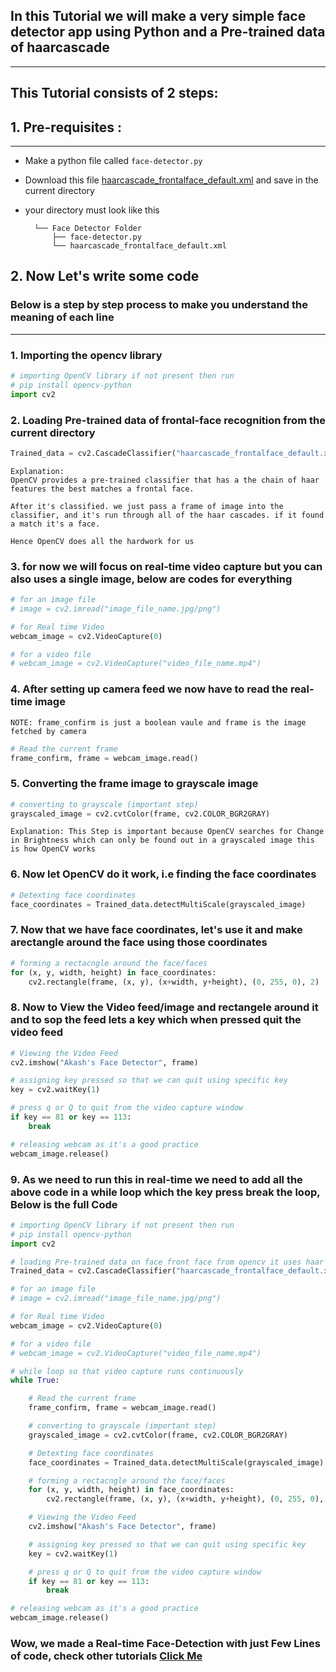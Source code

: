 ## In this Tutorial we will make a very simple face detector app using Python and a Pre-trained data of haarcascade
---

## This Tutorial consists of 2 steps:


## 1. Pre-requisites :
---
- Make a python file called `face-detector.py`
- Download this file [haarcascade_frontalface_default.xml](https://github.com/opencv/opencv/blob/master/data/haarcascades/haarcascade_frontalface_default.xml) and save in the current directory
- your directory must look like this

        └── Face Detector Folder
            ├── face-detector.py
            └── haarcascade_frontalface_default.xml

## 2. Now Let's write some code
### Below is a step by step process to make you understand the meaning of each line
---
### 1. Importing the opencv library 
```python
# importing OpenCV library if not present then run
# pip install opencv-python
import cv2
```
### 2. Loading Pre-trained data of frontal-face recognition from the current directory
```python
Trained_data = cv2.CascadeClassifier("haarcascade_frontalface_default.xml")
```
    Explanation: 
    OpenCV provides a pre-trained classifier that has a the chain of haar features the best matches a frontal face.

    After it's classified. we just pass a frame of image into the classifier, and it's run through all of the haar cascades. if it found a match it's a face.

    Hence OpenCV does all the hardwork for us

### 3. for now we will focus on real-time video capture but you can also uses a single image, below are codes for everything

```python
# for an image file
# image = cv2.imread("image_file_name.jpg/png")

# for Real time Video
webcam_image = cv2.VideoCapture(0)

# for a video file
# webcam_image = cv2.VideoCapture("video_file_name.mp4")
```
### 4. After setting up camera feed we now have to read the real-time image
`NOTE: frame_confirm is just a boolean vaule and frame is the image fetched by camera`
```python
# Read the current frame
frame_confirm, frame = webcam_image.read()
```
### 5. Converting the frame image to grayscale image
```python
# converting to grayscale (important step)
grayscaled_image = cv2.cvtColor(frame, cv2.COLOR_BGR2GRAY)
```
    Explanation: This Step is important because OpenCV searches for Change in Brightness which can only be found out in a grayscaled image this is how OpenCV works
### 6. Now let OpenCV do it work, i.e finding the face coordinates
```python
# Detexting face coordinates
face_coordinates = Trained_data.detectMultiScale(grayscaled_image)
```
### 7. Now that we have face coordinates, let's use it and make arectangle around the face using those coordinates
```python
# forming a rectacngle around the face/faces
for (x, y, width, height) in face_coordinates:
    cv2.rectangle(frame, (x, y), (x+width, y+height), (0, 255, 0), 2)
```
### 8. Now to View the Video feed/image and rectangele around it and to sop the feed lets a key which when pressed quit the video feed
```python
# Viewing the Video Feed
cv2.imshow("Akash's Face Detector", frame)

# assigning key pressed so that we can quit using specific key
key = cv2.waitKey(1)

# press q or Q to quit from the video capture window
if key == 81 or key == 113:
    break

# releasing webcam as it's a good practice
webcam_image.release()
```
### 9. As we need to run this in real-time we need to add all the above code in a while loop which the key press break the loop, Below is the full Code
```python
# importing OpenCV library if not present then run
# pip install opencv-python
import cv2

# loading Pre-trained data on face front face from opencv it uses haar cascade algo
Trained_data = cv2.CascadeClassifier("haarcascade_frontalface_default.xml")

# for an image file
# image = cv2.imread("image_file_name.jpg/png")

# for Real time Video
webcam_image = cv2.VideoCapture(0)

# for a video file
# webcam_image = cv2.VideoCapture("video_file_name.mp4")

# while loop so that video capture runs continuously
while True:

    # Read the current frame
    frame_confirm, frame = webcam_image.read()

    # converting to grayscale (important step)
    grayscaled_image = cv2.cvtColor(frame, cv2.COLOR_BGR2GRAY)

    # Detexting face coordinates
    face_coordinates = Trained_data.detectMultiScale(grayscaled_image)

    # forming a rectacngle around the face/faces
    for (x, y, width, height) in face_coordinates:
        cv2.rectangle(frame, (x, y), (x+width, y+height), (0, 255, 0), 2)

    # Viewing the Video Feed
    cv2.imshow("Akash's Face Detector", frame)

    # assigning key pressed so that we can quit using specific key
    key = cv2.waitKey(1)

    # press q or Q to quit from the video capture window
    if key == 81 or key == 113:
        break

# releasing webcam as it's a good practice
webcam_image.release()
```
### Wow, we made a Real-time Face-Detection with just Few Lines of code, check other tutorials [Click Me](https://agajareiitr.github.io/)